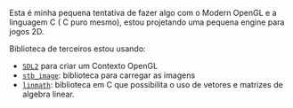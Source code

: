 Esta é minha pequena tentativa de fazer algo com o Modern OpenGL e a linguagem C ( C puro mesmo), estou projetando uma pequena engine para jogos 2D.

Biblioteca de terceiros estou usando:
- [`SDL2`](https://www.libsdl.org/) para criar um Contexto OpenGL
- [`stb_image`](https://github.com/nothings/stb): biblioteca para carregar as imagens
- [`linmath`](https://github.com/datenwolf/linmath.h): biblioteca em C que possibilita o uso de vetores e matrizes de algebra linear.